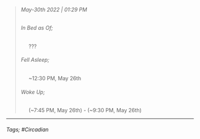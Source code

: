 >###### May-30th 2022 | 01:29 PM
>###### In Bed as Of;
> $\quad$ ???
>###### Fell Asleep;
> $\quad$ ~12:30 PM, May 26th
>###### Woke Up;
> $\quad$ (~7:45 PM, May 26th) - (~9:30 PM, May 26th)
> <br>

--- 

###### Tags; #Circadian